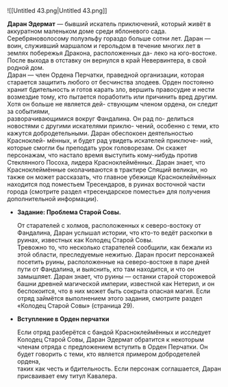 ![[Untitled 43.png|Untitled 43.png]]

**Даран Эдермат** — бывший искатель приключений, который живёт в аккуратном маленьком доме среди яблоневого сада. Серебряноволосому полуэльфу гораздо больше сотни лет. Даран — воин, служивший маршалом и герольдом в течение многих лет в землях побережья Дракона, расположенных да- леко на юго-востоке. После выхода в отставку он вернулся в край Невервинтера, в свой родной дом.  
Даран — член Ордена Перчатки, праведной организации, которая старается защитить любого от бесчинства злодеев. Орден постоянно хранит бдительность и готов карать зло, вершить правосудие и нести возмездие тому, кто пытается поработить или причинить вред другим. Хотя он больше не является дей- ствующим членом ордена, он следит за событиями,  
разворачивающимися вокруг Фандалина. Он рад по- делиться новостями с другими искателями приклю- чений, особенно с теми, кто кажутся добродетельными. Даран обеспокоен деятельностью Красноклей- мённых, и будет рад увидеть искателей приключе- ний, которые смогли бы преподать урок головорезам. Он скажет персонажам, что настало время выступить кому-нибудь против Стеклянного Посоха, лидера Красноклеймённых. Даран знает, что Красноклеймённые околачиваются в трактире Спящий великан, но также он может рассказать, что главное убежище Красноклеймённых находится под поместьем Тресендаров, в руинах восточной части города (смотрите раздел «тресендарское поместье» для получения дополнительной информации).  

- **Задание: Проблема Старой Совы.**
    
    От старателей с холмов, расположенных к северо-востоку от Фандалина, Даран услышал истории, что кто-то ведёт раскопки в руинах, известных как Колодец Старой Совы.  
    Тревожно то, что несколько старателей сообщили, как бежали из этой области, преследуемые нежитью. Даран просит персонажей посетить руины, расположенные на северо-востоке в паре дней пути от Фандалина, и выяснить, кто там находится, и что он замышляет. Даран знает, что руины — останки старой сторожевой башни древней магической империи, известной как Нетерил, и он беспокоится, что в них может быть сокрыта опасная магия. Если отряд займётся выполнением этого задания, смотрите раздел «Колодец Старой Совы» (страница 29).  
    
- **Вступление в Орден перчатки**
    
    Если отряд разберётся с бандой Красноклеймённых и исследует Колодец Старой Совы, Даран Эдермат обратится к некоторым членам отряда с предложением вступить в Орден Перчатки. Он будет говорить с теми, кто является примером добродетелей ордена,  
    таких как честь и бдительность. Если персонаж соглашается, Даран присваивает ему титул Кавалера.